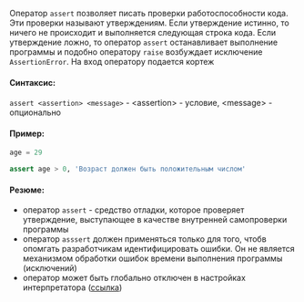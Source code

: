 Оператор `assert` позволяет писать проверки работоспособности кода. Эти проверки называют утверждениям. 
Если утверждение истинно, то ничего не происходит и выполняется следующая строка кода. Если утверждение ложно, то оператор `assert` останавливает выполнение программы и подобно оператору `raise` возбуждает исключение `AssertionError`.
На вход оператору подается кортеж

#### Синтаксис:
`assert <assertion> <message>` - \<assertion> - условие, \<message> - опционально

#### Пример:

``` python
age = 29

assert age > 0, 'Возраст должен быть положительным числом'
```

#### Резюме:
- оператор `assert` - средство отладки, которое проверяет утверждение, выступающее в качестве внутренней самопроверки программы
- оператор `asssert` должен применяться только для того, чтобв опомгать разработчикам идентифицировать ошибки. Он не является механизмом обработки ошибок времени выполнения программы (исключений)
- оператор может быть глобально отключен в настройках интерпретатора ([ссылка](https://ru.stackoverflow.com/questions/743944/Есть-ли-возможность-отключить-assert))
